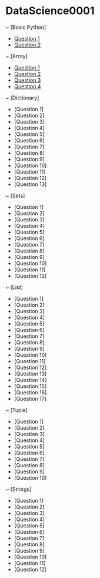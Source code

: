 # DataScience0001
~ [Basic Python]
- [Question 1](https://github.com/Yashika-Kadiyan/DataScience0001/issues/1)
- [Question 2](https://github.com/Yashika-Kadiyan/DataScience0001/issues/2)

~ [Array]
- [Question 1](https://github.com/Yashika-Kadiyan/DataScience0001/issues/4)
- [Question 2](https://github.com/Yashika-Kadiyan/DataScience0001/issues/5)
- [Question 3](https://github.com/Yashika-Kadiyan/DataScience0001/issues/6)
- [Question 4](https://github.com/Yashika-Kadiyan/DataScience0001/issues/7)

~ [Dictionary]
- [Question 1]
- [Question 2]
- [Question 3]
- [Question 4]
- [Question 5]
- [Question 6]
- [Question 7]
- [Question 8]
- [Question 9]
- [Question 10]
- [Question 11]
- [Question 12]
- [Question 13]

~ [Sets]
- [Question 1]
- [Question 2]
- [Question 3]
- [Question 4]
- [Question 5]
- [Question 6]
- [Question 7]
- [Question 8]
- [Question 9]
- [Question 10]
- [Question 11]
- [Question 12]

~ [List]
- [Question 1]
- [Question 2]
- [Question 3]
- [Question 4]
- [Question 5]
- [Question 6]
- [Question 7]
- [Question 8]
- [Question 9]
- [Question 10]
- [Question 11]
- [Question 12]
- [Question 13]
- [Question 14]
- [Question 15]
- [Question 16]
- [Question 17]

~ [Tuple]
- [Question 1]
- [Question 2]
- [Question 3]
- [Question 4]
- [Question 5]
- [Question 6]
- [Question 7]
- [Question 8]
- [Question 9]
- [Question 10]

~ [Strings]
- [Question 1]
- [Question 2]
- [Question 3]
- [Question 4]
- [Question 5]
- [Question 6]
- [Question 7]
- [Question 8]
- [Question 9]
- [Question 10]
- [Question 11]
- [Question 12]

